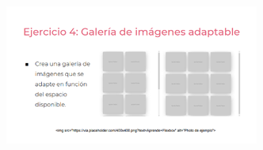 ![](https://github.com/HenryFabianBoadaRubio/modeladoEnCaja/blob/ejercicio_4/storage/img/ejercicio4.png)